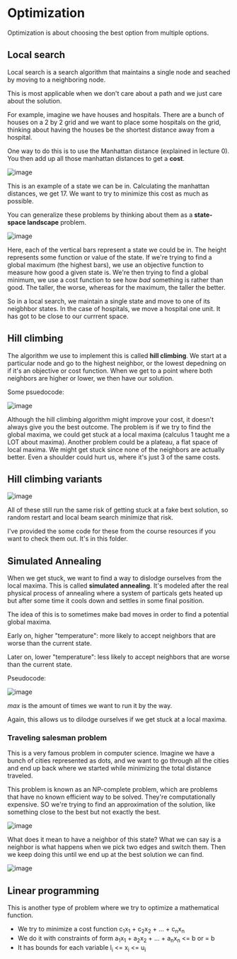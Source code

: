 # Optimization

Optimization is about choosing the best option from multiple options.

## Local search

Local search is a search algorithm that maintains a single node and seached by moving to a neighboring node.

This is most applicable when we don't care about a path and we just care about the solution.

For example, imagine we have houses and hospitals. There are a bunch of houses on a 2 by 2 grid and we want to place some hospitals on the grid, thinking about having the houses be the shortest distance away from a hospital.

One way to do this is to use the Manhattan distance (explained in lecture 0). You then add up all those manhattan distances to get a **cost**.

![image](https://github.com/user-attachments/assets/1abfe4a9-475e-4d90-875f-ef37ede34375)

This is an example of a state we can be in. Calculating the manhattan distances, we get 17. We want to try to minimize this cost as much as possible.

You can generalize these problems by thinking about them as a **state-space landscape** problem.

![image](https://github.com/user-attachments/assets/f3761aae-2453-4c4b-a2f1-9c947b47dd00)

Here, each of the vertical bars represent a state we could be in. The height represents some function or value of the state. If we're trying to find a global maximum (the highest bars), we use an objective function to measure how good a given state is. We're then trying to find a global minimum, we use a cost function to see how *bad* something is rather than good. The taller, the worse, whereas for the maximum, the taller the better.

So in a local search, we maintain a single state and move to one of its neigbhbor states. In the case of hospitals, we move a hospital one unit. It has got to be close to our currrent space.

## Hill climbing
The algorithm we use to implement this is called **hill climbing**. We start at a particular node and go to the highest neighbor, or the lowest depedning on if it's an objective or cost function. When we get to a point where both neighbors are higher or lower, we then have our solution.

Some psuedocode:

![image](https://github.com/user-attachments/assets/d96372ae-b19f-4942-9ca1-b7f7cb84a4c0)

Although the hill climbing algorithm might improve your cost, it doesn't always give you the best outcome. The problem is if we try to find the global maxima, we could get stuck at a local maxima (calculus 1 taught me a LOT about maxima). Another problem could be a plateau, a flat space of local maxima. We might get stuck since none of the neighbors are actually better. Even a shoulder could hurt us, where it's just 3 of the same costs.

## Hill climbing variants

![image](https://github.com/user-attachments/assets/ab0eb01a-444d-4490-a0fc-cafae35a5784)

All of these still run the same risk of getting stuck at a fake bext solution, so random restart and local beam search minimize that risk.

I've provided the some code for these from the course resources if you want to check them out. It's in this folder.

## Simulated Annealing

When we get stuck, we want to find a way to dislodge ourselves from the local maxima. This is called **simulated annealing**. It's modeled after the real physical process of annealing where a system of particals gets heated up but after some time it cools down and settles in some final position.

The idea of this is to sometimes make bad moves in order to find a potential global maxima.

Early on, higher "temperature": more likely to accept neighbors that are worse than the current state.

Later on, lower "temperature": less likely to accept neighbors that are worse than the current state.

Pseudocode:

![image](https://github.com/user-attachments/assets/a633bb47-df01-426c-9db3-f521f03c6fdd)

*max* is the amount of times we want to run it by the way.

Again, this allows us to dilodge ourselves if we get stuck at a local maxima.

### Traveling salesman problem

This is a very famous problem in computer science. Imagine we have a bunch of cities represented as dots, and we want to go through all the cities and end up back where we started while minimizing the total distance traveled.

This problem is known as an NP-complete problem, which are problems that have no known efficient way to be solved. They're computationally expensive. SO we're trying to find an approximation of the solution, like something close to the best but not exactly the best.

![image](https://github.com/user-attachments/assets/d16abdfd-9ae3-4372-9b6a-3a32a9e3fd71)

What does it mean to have a neighbor of this state? What we can say is a neighbor is what happens when we pick two edges and switch them. Then we keep doing this until we end up at the best solution we can find.

![image](https://github.com/user-attachments/assets/b14e7ac0-70d5-4e11-af7b-8feba61de086)

## Linear programming

This is another type of problem where we try to optimize a mathematical function.

- We try to minimize a cost function c<sub>1</sub>x<sub>1</sub> + c<sub>2</sub>x<sub>2</sub> + ... + c<sub>n</sub>x<sub>n</sub>
- We do it with constraints of form a<sub>1</sub>x<sub>1</sub> + a<sub>2</sub>x<sub>2</sub> + ... + a<sub>n</sub>x<sub>n</sub> <= b or = b
- It has bounds for each variable l<sub>i</sub> <= x<sub>i</sub> <= u<sub>i</sub>
